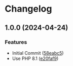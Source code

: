 # Changelog

## 1.0.0 (2024-04-24)


### Features

* Initial Commit ([58eabc5](https://github.com/erkenes/php-cs-fixer-action/commit/58eabc589fc20a1484086616d961577abb03c0ae))
* Use PHP 8.1 ([e20faf9](https://github.com/erkenes/php-cs-fixer-action/commit/e20faf90119c04495fa3375a04842af3466688a7))
